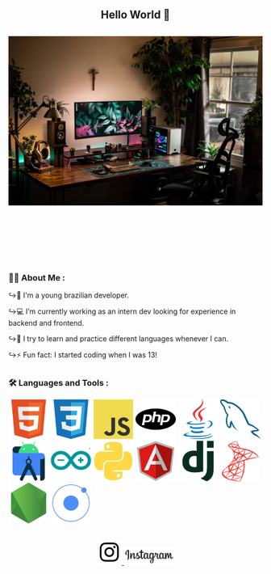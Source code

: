 <h2 align='center'> Hello World 👋</h2>

<h2></h2>

<div name='image' align='center'>
  <img src='code.png' style='margin-bottom:100px'>
</div>

<h2></h2>

### 👩‍💻 About Me : 

↪🦎 I'm a young brazilian developer. 

↪💻 I’m currently working as an intern dev looking for experience in backend and frontend. 

↪🔱 I try to learn and practice different languages ​​whenever I can.

↪⚡ Fun fact: I started coding when I was 13!

<h2></h2>

### 🛠️ Languages and Tools :

<div name='language_icons'>
  <img src='https://github.com/devicons/devicon/blob/master/icons/html5/html5-original.svg' style='width:80px'>
  <img src='https://github.com/devicons/devicon/blob/master/icons/css3/css3-original.svg' style='width:80px'>
  <img src='https://github.com/devicons/devicon/blob/master/icons/javascript/javascript-original.svg' style='width:80px'>
  <img src='https://github.com/devicons/devicon/blob/master/icons/php/php-plain.svg' style='width:80px'>
  <img src='https://github.com/devicons/devicon/blob/master/icons/java/java-original.svg' style='width:80px'>
  <img src='https://github.com/devicons/devicon/blob/master/icons/mysql/mysql-original.svg' style='width:80px'>
  <img src='https://github.com/devicons/devicon/blob/master/icons/androidstudio/androidstudio-original.svg' style='width:80px'>
  <img src='https://github.com/devicons/devicon/blob/master/icons/arduino/arduino-original.svg' style='width:80px'>
  <img src='https://github.com/devicons/devicon/blob/master/icons/python/python-plain.svg' style='width:80px'>
  <img src='https://github.com/devicons/devicon/blob/master/icons/angularjs/angularjs-original.svg' style='width:80px'>
  <img src='https://github.com/devicons/devicon/blob/master/icons/django/django-plain.svg' style='width:80px'>
  <img src='https://github.com/devicons/devicon/blob/master/icons/microsoftsqlserver/microsoftsqlserver-plain.svg' style='width:80px'>
  <img src='https://github.com/devicons/devicon/blob/master/icons/nodejs/nodejs-original.svg' style='width:80px'>
  <img src='https://github.com/devicons/devicon/blob/master/icons/ionic/ionic-original.svg' style='width:80px'>
</div>
<h2></h2>

<div id='badges' align='center'>
    <a href='https://www.instagram.com/lai_sprndl/' target="_blank">
      <img src='instagram_icon.png.png' style='width:50px'>
      <img src='instagramtxt.png.png' style='width:100px'>
    </a>
</div>
